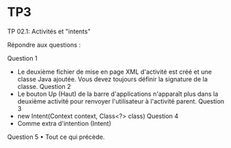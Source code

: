 # TP3
TP 02.1: Activités et "intents"

Répondre aux questions :

Question 1
-	Le deuxième fichier de mise en page XML d'activité est créé et une classe Java ajoutée. Vous devez toujours définir la signature de la classe.
Question 2
-	Le bouton Up (Haut) de la barre d'applications n'apparaît plus dans la deuxième activité pour renvoyer l'utilisateur à l'activité parent.
Question 3
-	new Intent(Context context, Class<?> class)
Question 4
-	Comme extra d'intention (Intent)

Question 5
•	Tout ce qui précède.
